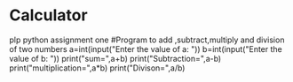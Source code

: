 # Calculator
plp python assignment one
#Program to add ,subtract,multiply and division of two numbers
a=int(input("Enter the value of a: "))
b=int(input("Enter the value of b: "))
print("sum=",a+b)
print("Subtraction=",a-b)
print("multiplication=",a*b)
print("Divison=",a/b)
